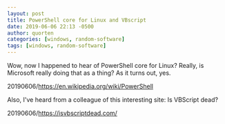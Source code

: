 ```yaml
---
layout: post
title: PowerShell core for Linux and VBscript
date: 2019-06-06 22:13 -0500
author: quorten
categories: [windows, random-software]
tags: [windows, random-software]
---
```


Wow, now I happened to hear of PowerShell core for Linux?  Really, is
Microsoft really doing that as a thing?  As it turns out, yes.

20190606/https://en.wikipedia.org/wiki/PowerShell

Also, I've heard from a colleague of this interesting site: Is
VBScript dead?

20190606/https://isvbscriptdead.com/

